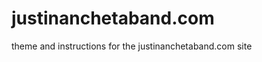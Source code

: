 justinanchetaband.com
=====================

theme and instructions for the justinanchetaband.com site
